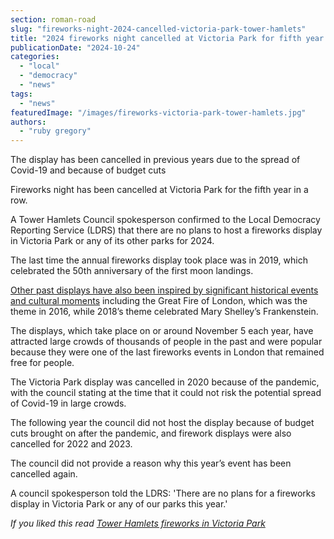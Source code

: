 ```yaml
---
section: roman-road
slug: "fireworks-night-2024-cancelled-victoria-park-tower-hamlets"
title: "2024 fireworks night cancelled at Victoria Park for fifth year running"
publicationDate: "2024-10-24"
categories: 
  - "local"
  - "democracy"
  - "news"
tags: 
  - "news"
featuredImage: "/images/fireworks-victoria-park-tower-hamlets.jpg"
authors: 
  - "ruby gregory"
---
```


The display has been cancelled in previous years due to the spread of Covid-19 and because of budget cuts

Fireworks night has been cancelled at Victoria Park for the fifth year in a row.

A Tower Hamlets Council spokesperson confirmed to the Local Democracy Reporting Service (LDRS) that there are no plans to host a fireworks display in Victoria Park or any of its other parks for 2024.

The last time the annual fireworks display took place was in 2019, which celebrated the 50th anniversary of the first moon landings.

[Other past displays have also been inspired by significant historical events and cultural moments](https://romanroadlondon.com/fireworks-victoria-park-tower-hamlets/) including the Great Fire of London, which was the theme in 2016, while 2018’s theme celebrated Mary Shelley’s Frankenstein.

The displays, which take place on or around November 5 each year, have attracted large crowds of thousands of people in the past and were popular because they were one of the last fireworks events in London that remained free for people.

The Victoria Park display was cancelled in 2020 because of the pandemic, with the council stating at the time that it could not risk the potential spread of Covid-19 in large crowds.

The following year the council did not host the display because of budget cuts brought on after the pandemic, and firework displays were also cancelled for 2022 and 2023.

The council did not provide a reason why this year’s event has been cancelled again.

A council spokesperson told the LDRS: 'There are no plans for a fireworks display in Victoria Park or any of our parks this year.'

_If you liked this read [Tower Hamlets fireworks in Victoria Park](https://romanroadlondon.com/fireworks-victoria-park-tower-hamlets/)_
